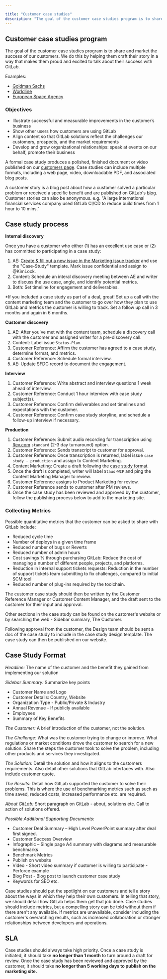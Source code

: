 ```yaml
---

title: "Customer case studies"
description: "The goal of the customer case studies program is to share and market the success of our customers."
---
```








## Customer case studies program

The goal of the customer case studies program is to share and market the success of our customers. We do this by helping
them craft their story in a way that makes them proud and excited to talk about their success with GitLab.

Examples:

- [Goldman Sachs](https://about.gitlab.com/customers/goldman-sachs/)
- [Worldline](https://about.gitlab.com/customers/worldline/)
- [European Space Agency](https://about.gitlab.com/customers/european-space-agency/)

### Objectives

- Illustrate successful and measurable improvements in the customer’s business
- Show other users how customers are using GitLab
- Align content so that GitLab solutions reflect the challenges our customers, prospects, and the market requirements
- Develop and grow organizational relationships: speak at events on our behalf, promote their business

A formal case study produces a polished, finished document or video published on our
[customers page](https://about.gitlab.com/customers/). Case studies can include multiple formats, including
a web page, video, downloadable PDF, and associated blog posts.

A customer story is a blog post about how a customer solved a particular problem or
received a specific benefit and are published on GitLab's [blog](https://about.gitlab.com/blog/).
Customer stories can also be anonymous. e.g. "A large international financial services
company used GitLab CI/CD to reduce build times from 1 hour to 10 mins."

## Case study process

**Internal discovery**

Once you have a customer who either (1) has an excellent use case or (2) has committed to participating in a case study:

1. AE: [Create & fill out a new issue in the Marketing issue tracker](https://gitlab.com/gitlab-com/marketing/product-marketing/issues/new?issue%5Bassignee_id%5D=&issue%5Bmilestone_id%5D=) and use the "Case-Study" template. Mark issue confidential and assign to @KimLock.
1. Content: Schedule an interal discovery meeting between AE and writer to discuss the use case, angle, and identify potential metrics.
1. Both: Set timeline for engagement and deliverables.

*If you included a case study as part of a deal, great! Set up a call with the content marketing team and the customer to go over how they plan to use GitLab and metrics the customer is willing to track. Set a follow up call in 3 months and again in 6 months.

**Customer discovery**

1. AE: After you've met with the content team, schedule a discovery call with the customer and assigned writer for a pre-discovery call.
1. Content: Label issue `Status-Plan`.
1. Customer Reference: Affirm the customer has agreed to a case study, determine format, and metrics.
1. Customer Reference: Schedule formal interview.
1. AE: Update SFDC record to document the engagement.

**Interview**

1. Customer Reference: Write abstract and interview questions 1 week ahead of interview.
1. Customer Reference: Conduct 1 hour interview with case study subject(s).
1. Customer Reference: Confirm deliverables and set timelines and expectations with the customer.
1. Customer Reference: Confirm case study storyline, and schedule a follow-up interview if necessary.

**Production**

1. Customer Reference: Submit audio recording for transcription using [Rev.com](https://rev.com/) `standard` (2-3 day turnaround) option.
1. Customer Reference: Sends transcript to customer for approval.
1. Customer Reference: Once transcription is returned, label issue `case study - production` and assign to Content Marketing.
1. Content Marketing: Create a draft following the [case study format](/handbook/marketing/brand-and-product-marketing/product-and-solution-marketing/customer-advocacy/case-studies/#case-study-format).
1. Once the draft is completed, writer will label `Staus-WIP` and ping the Content Marketing Manager to review.
1. Customer Reference assigns to Product Marketing for review.
1. Customer Reference sends to customer after PM reviews.
1. Once the case study has been reviewed and approved by the customer, follow the publishing process below to add to the marketing site.

### Collecting Metrics

Possible quantitative metrics that the customer can be asked to share with GitLab include:

- Reduced cycle time
- Number of deploys in a given time frame
- Reduced number of bugs or Reverts
- Reduced number of admin hours
- Cost savings % through purchasing GitLab: Reduce the cost of managing a number of different people, projects, and platforms.
- Reduction in internal support tickets requests: Reduction in the number of support tickets team submitting to fix challenges, compared to initial SCM tool
- Reduced number of plug-ins required by the toolchain.

The customer case study should then be written by the Customer Reference Manager or Customer Content Manager, and the draft sent to the customer for their input and approval.

Other sections in the case study can be found on the customer's website or by searching the web - Sidebar summary, The Customer.

Following approval from the customer, the Design team should be sent a doc of the case study to include in the case study design template. The case study can then be published on our website.

## Case Study Format

*Headline:* The name of the customer and the benefit they gained from implementing our solution

*Sidebar Summary:* Summarize key points

- Customer Name and Logo
- Customer Details: Country, Website
- Organization Type - Public/Private & Industry
- Annual Revenue - If publicly available
- Employees
- Summary of Key Benefits

*The Customer:* A brief introduction of the customer, not the solution.

*The Challenge:* What was the customer trying to change or improve. What regulations or market conditions drove the customer to search for a new solution. Share the steps the customer took to solve the problem, including other products and services they investigated.

*The Solution:* Detail the solution and how it aligns to the customers requirements. Also detail other solutions that GitLab interfaces with. Also include customer quote.

*The Results:* Detail how GitLab supported the customer to solve their problems. This is where the use of benchmarking metrics such as such as time saved, reduced costs, increased performance etc. are required.

*About GitLab:* Short paragraph on GitLab - about, solutions etc. Call to action of solutions offered.

*Possible Additional Supporting Documents:*

- Customer Deal Summary – High Level PowerPoint summary after deal first signed.
- Customer Success Overview
- Infographic – Single page A4 summary with diagrams and measurable benchmarks
- Benchmark Metrics
- Publish on website
- Video - Short video summary if customer is willing to participate - Perforce example
- Blog Post - Blog post to launch customer case study
- Keywords for SEO etc.

Case studies should put the spotlight on our customers and tell a story about the ways in which they help their own customers. In telling that story, we should detail how GitLab helps them get that job done. Case studies should include metrics, but a compelling story can be told without them if there aren't any available. If metrics are unavailable, consider including the customer's overarching results, such as increased collaboration or stronger relationships between developers and operations.

## SLA

Case studies should always take high priority. Once a case study is initiated,
it should take **no longer than 1 month**  to turn around a draft for review. Once the case study has been reviewed and approved by the customer,
it should take **no longer than 5 working days to publish on the marketing site.**
